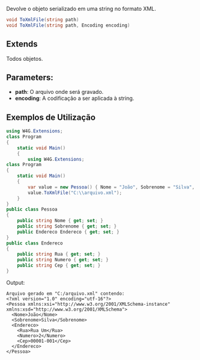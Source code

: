 Devolve o objeto serializado em uma string no formato XML.

```csharp
void ToXmlFile(string path)
void ToXmlFile(string path, Encoding encoding)
```

## Extends
Todos objetos.

## Parameters:
- **path**: O arquivo onde será gravado.
- **encoding**: A codificação a ser aplicada à string.

## Exemplos de Utilização
```csharp
using W4G.Extensions;
class Program
{
    static void Main()
    {
        using W4G.Extensions;
class Program
{
    static void Main()
    {
        var value = new Pessoa() { Nome = "João", Sobrenome = "Silva", Endereco = new Endereco() { Rua = "Rua Um", Numero = "2", Cep = "00001-001" } };
        value.ToXmlFile("C:\\arquivo.xml");
    }
}
public class Pessoa
{
    public string Nome { get; set; }
    public string Sobrenome { get; set; }
    public Endereco Endereco { get; set; }
}
public class Endereco
{
    public string Rua { get; set; }
    public string Numero { get; set; }
    public string Cep { get; set; }
}
```
Output:
```text
Arquivo gerado em "C:/arquivo.xml" contendo:
<?xml version="1.0" encoding="utf-16"?>
<Pessoa xmlns:xsi="http://www.w3.org/2001/XMLSchema-instance" xmlns:xsd="http://www.w3.org/2001/XMLSchema">
  <Nome>João</Nome>
  <Sobrenome>Silva</Sobrenome>
  <Endereco>
    <Rua>Rua Um</Rua>
    <Numero>2</Numero>
    <Cep>00001-001</Cep>
  </Endereco>
</Pessoa>
```